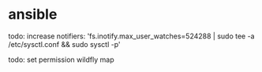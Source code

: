 # ansible

todo: increase notifiers: 'fs.inotify.max_user_watches=524288 | sudo tee -a /etc/sysctl.conf && sudo sysctl -p'

todo: set permission wildfly map
